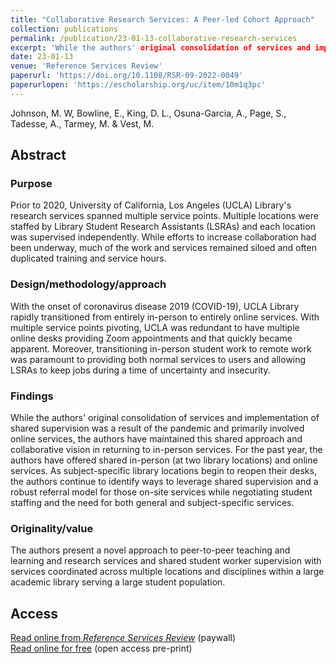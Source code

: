 ```yaml
---
title: "Collaborative Research Services: A Peer-led Cohort Approach"
collection: publications
permalink: /publication/23-01-13-collaborative-research-services
excerpt: 'While the authors' original consolidation of services and implementation of shared supervision was a result of the pandemic and primarily involved online services, the authors have maintained this shared approach and collaborative vision in returning to in-person services.'
date: 23-01-13
venue: 'Reference Services Review'
paperurl: 'https://doi.org/10.1108/RSR-09-2022-0049'
paperurlopen: 'https://escholarship.org/uc/item/10m1q3pc'
--- 
```


Johnson, M. W, Bowline, E., King, D. L., Osuna-Garcia, A., Page, S., Tadesse, A., Tarmey, M. & Vest, M.

## Abstract

### Purpose
Prior to 2020, University of California, Los Angeles (UCLA) Library's research services spanned multiple service points. Multiple locations were staffed by Library Student Research Assistants (LSRAs) and each location was supervised independently. While efforts to increase collaboration had been underway, much of the work and services remained siloed and often duplicated training and service hours.

### Design/methodology/approach
With the onset of coronavirus disease 2019 (COVID-19), UCLA Library rapidly transitioned from entirely in-person to entirely online services. With multiple service points pivoting, UCLA was redundant to have multiple online desks providing Zoom appointments and that quickly became apparent. Moreover, transitioning in-person student work to remote work was paramount to providing both normal services to users and allowing LSRAs to keep jobs during a time of uncertainty and insecurity.

### Findings
While the authors' original consolidation of services and implementation of shared supervision was a result of the pandemic and primarily involved online services, the authors have maintained this shared approach and collaborative vision in returning to in-person services. For the past year, the authors have offered shared in-person (at two library locations) and online services. As subject-specific library locations begin to reopen their desks, the authors continue to identify ways to leverage shared supervision and a robust referral model for those on-site services while negotiating student staffing and the need for both general and subject-specific services.

### Originality/value
The authors present a novel approach to peer-to-peer teaching and learning and research services and shared student worker supervision with services coordinated across multiple locations and disciplines within a large academic library serving a large student population.

## Access

[Read online from _Reference Services Review_](https://doi.org/10.1108/RSR-09-2022-0049) (paywall)  
[Read online for free](https://escholarship.org/uc/item/10m1q3pc) (open access pre-print)
